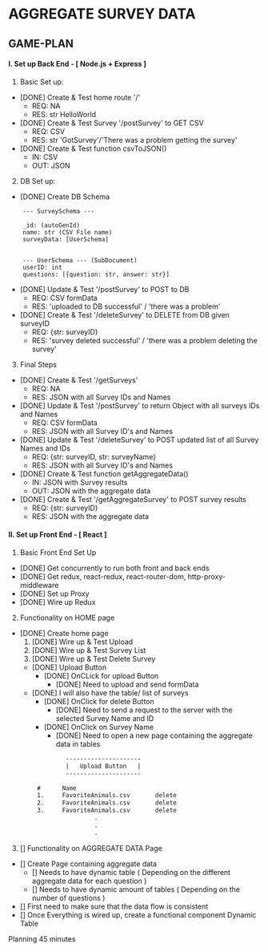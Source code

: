# AGGREGATE SURVEY DATA

## GAME-PLAN
#### I. Set up Back End - [ Node.js + Express ]
1. Basic Set up:
-   [DONE] Create & Test home route '/'
    - REQ: NA
    - RES: str HelloWorld
-   [DONE] Create & Test Survey '/postSurvey' to GET CSV
    - REQ: CSV
    - RES: str 'GotSurvey'/'There was a problem getting the survey'
-   [DONE] Create & Test function csvToJSON()
    - IN: CSV
    - OUT: JSON
2. DB Set up:
-   [DONE] Create DB Schema
```
    --- SurveySchema ---
    
    _id: (autoGenId)
    name: str (CSV File name)
    surveyData: [UserSchema]
    
    
    --- UserSchema --- (SubDocument)
    userID: int
    questions: [{question: str, answer: str}] 
```
-   [DONE] Update & Test '/postSurvey' to POST to DB
    - REQ: CSV formData
    - RES: 'uploaded to DB successful' / 'there was a problem'
-   [DONE] Create & Test '/deleteSurvey' to DELETE from DB given surveyID
    - REQ: {str: surveyID}
    - RES: 'survey deleted successful' / 'there was a problem deleting the survey'
3. Final Steps
-   [DONE] Create & Test '/getSurveys'
    - REQ: NA
    - RES: JSON with all Survey IDs and Names
-   [DONE] Update & Test '/postSurvey' to return Object with all surveys IDs and Names
    - REQ: CSV formData
    - RES: JSON with all Survey ID's and Names
-   [DONE] Update & Test '/deleteSurvey' to POST updated list of all Survey Names and IDs
    - REQ: {str: surveyID, str: surveyName}
    - RES: JSON with all Survey ID's and Names
-   [DONE] Create & Test function getAggregateData()
    - IN: JSON with Survey results
    - OUT: JSON with the aggregate data
-   [DONE] Create & Test '/getAggregateSurvey' to POST survey results
    - REQ: {str: surveyID}
    - RES: JSON with the aggregate data

#### II. Set up Front End - [ React ]
1. Basic Front End Set Up
-   [DONE] Get concurrently to run both front and back ends
-   [DONE] Get redux, react-redux, react-router-dom, http-proxy-middleware
-   [DONE] Set up Proxy
-   [DONE] Wire up Redux
2. Functionality on HOME page
-   [DONE] Create home page
    1. [DONE] Wire up & Test Upload
    2. [DONE] Wire up & Test Survey List
    3. [DONE] Wire up & Test Delete Survey
    -  [DONE] Upload Button
        -   [DONE] OnCLick for upload Button
            -   [DONE] Need to upload and send formData
    -   [DONE] I will also have the table/ list of surveys
        -   [DONE] OnClick for delete Button
            - [DONE] Need to send a request to the server with the selected Survey Name and ID
        -   [DONE] OnClick on Survey Name
            - [DONE] Need to open a new page containing the aggregate data in tables
```html
                ---------------------
                |   Upload Button   |
                ---------------------

        #      Name
        1.     FavoriteAnimals.csv       delete
        2.     FavoriteAnimals.csv       delete
        3.     FavoriteAnimals.csv       delete
                        .
                        .
                        .
```
3. [] Functionality on AGGREGATE DATA Page
- [] Create Page containing aggregate data
    - [] Needs to have dynamic table ( Depending on the different aggregate data for each question )
    - [] Needs to have dynamic amount of tables ( Depending on the number of questions )
- [] First need to make sure that the data flow is consistent
- [] Once Everything is wired up, create a functional component Dynamic Table

Planning 45 minutes